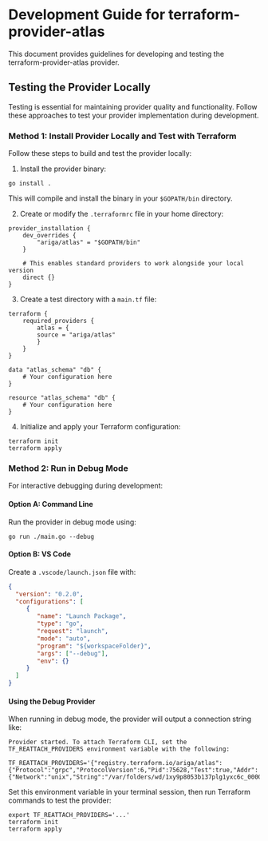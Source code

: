 # Development Guide for terraform-provider-atlas

This document provides guidelines for developing and testing the terraform-provider-atlas provider.

## Testing the Provider Locally

Testing is essential for maintaining provider quality and functionality. Follow these approaches to test your provider implementation during development.

### Method 1: Install Provider Locally and Test with Terraform

Follow these steps to build and test the provider locally:

1. Install the provider binary:

```shell
go install .
```

This will compile and install the binary in your `$GOPATH/bin` directory.

2. Create or modify the `.terraformrc` file in your home directory:

```hcl
provider_installation {
    dev_overrides {
        "ariga/atlas" = "$GOPATH/bin"
    }

    # This enables standard providers to work alongside your local version
    direct {}
}
```

3. Create a test directory with a `main.tf` file:

```hcl
terraform {
    required_providers {
        atlas = {
        source = "ariga/atlas"
        }
    }
}

data "atlas_schema" "db" {
    # Your configuration here
}

resource "atlas_schema" "db" {
    # Your configuration here
}
 ```

4. Initialize and apply your Terraform configuration:

```shell
terraform init
terraform apply
```

### Method 2: Run in Debug Mode

For interactive debugging during development:

#### Option A: Command Line

Run the provider in debug mode using:

```shell
go run ./main.go --debug
```

#### Option B: VS Code

Create a `.vscode/launch.json` file with:

```json
{
  "version": "0.2.0",
  "configurations": [
     {
        "name": "Launch Package",
        "type": "go",
        "request": "launch",
        "mode": "auto",
        "program": "${workspaceFolder}",
        "args": ["--debug"],
        "env": {}
     }
  ]
}
```

#### Using the Debug Provider

When running in debug mode, the provider will output a connection string like:

```
Provider started. To attach Terraform CLI, set the TF_REATTACH_PROVIDERS environment variable with the following:

TF_REATTACH_PROVIDERS='{"registry.terraform.io/ariga/atlas":{"Protocol":"grpc","ProtocolVersion":6,"Pid":75628,"Test":true,"Addr":{"Network":"unix","String":"/var/folders/wd/1xy9p8053b137plg1yxc6c_00000gn/T/plugin1495999028"}}}'
```

Set this environment variable in your terminal session, then run Terraform commands to test the provider:

```shell
export TF_REATTACH_PROVIDERS='...'
terraform init
terraform apply
```